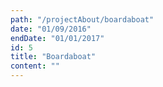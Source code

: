 ```yaml
---
path: "/projectAbout/boardaboat"
date: "01/09/2016"
endDate: "01/01/2017"
id: 5
title: "Boardaboat"
content: ""
---
```

